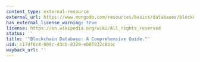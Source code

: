 ```yaml
---
content_type: external-resource
external_url: https://www.mongodb.com/resources/basics/databases/blockchain-database
has_external_license_warning: true
license: https://en.wikipedia.org/wiki/All_rights_reserved
status: ''
title: '"Blockchain Database: A Comprehensive Guide."'
uid: c17df6c4-089c-43cb-8329-e007832c8bac
wayback_url: ''
---
```

